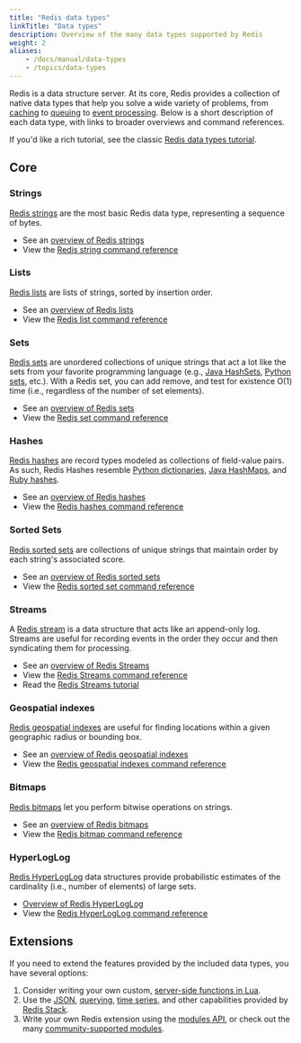 ```yaml
---
title: "Redis data types"
linkTitle: "Data types"
description: Overview of the many data types supported by Redis
weight: 2
aliases:
    - /docs/manual/data-types
    - /topics/data-types
---
```


Redis is a data structure server. At its core, Redis provides a collection of native data types that help you solve a wide variety of problems, from [caching](/docs/manual/client-side-caching/) to [queuing](/docs/data-types/lists/) to [event processing](/docs/data-types/stream/). Below is a short description of each data type, with links to broader overviews and command references.

If you'd like a rich tutorial, see the classic [Redis data types tutorial](/docs/data-types/tutorial/).

## Core

### Strings 

[Redis strings](/docs/data-types/strings) are the most basic Redis data type, representing a sequence of bytes.

* See an [overview of Redis strings](/docs/data-types/strings/)
* View the [Redis string command reference](/commands/?group=string)

### Lists

[Redis lists](/docs/data-types/lists) are lists of strings, sorted by insertion order.

* See an [overview of Redis lists](/docs/data-types/lists/)
* View the [Redis list command reference](/commands/?group=list)

### Sets

[Redis sets](/docs/data-types/sets) are unordered collections of unique strings that act a lot like the sets from your favorite programming language (e.g., [Java HashSets](https://docs.oracle.com/javase/7/docs/api/java/util/HashSet.html), [Python sets](https://docs.python.org/3.10/library/stdtypes.html#set-types-set-frozenset), etc.). With a Redis set, you can add remove, and test for existence O(1) time (i.e., regardless of the number of set elements).

* See an [overview of Redis sets](/docs/data-types/sets/)
* View the [Redis set command reference](/commands/?group=set)

### Hashes

[Redis hashes](/docs/data-types/hashes) are record types modeled as collections of field-value pairs. As such, Redis Hashes resemble [Python dictionaries](https://docs.python.org/3/tutorial/datastructures.html#dictionaries), [Java HashMaps](https://docs.oracle.com/javase/8/docs/api/java/util/HashMap.html), and [Ruby hashes](https://ruby-doc.org/core-3.1.2/Hash.html).

* See an [overview of Redis hashes](/docs/data-types/hashes/)
* View the [Redis hashes command reference](/commands/?group=hash)

### Sorted Sets

[Redis sorted sets](/docs/data-types/sorted-sets) are collections of unique strings that maintain order by each string's associated score.

* See an [overview of Redis sorted sets](/docs/data-types/sorted-sets)
* View the [Redis sorted set command reference](/commands/?group=sorted-set)

### Streams

A [Redis stream](/docs/data-types/stream) is a data structure that acts like an append-only log. Streams are useful for recording events in the order they occur and then syndicating them for processing.

* See an [overview of Redis Streams](/docs/data-types/stream)
* View the [Redis Streams command reference](/commands/?group=streams)
* Read the [Redis Streams tutorial](/docs/data-types/streams-tutorial)

### Geospatial indexes

[Redis geospatial indexes](/docs/data-types/geospatial) are useful for finding locations within a given geographic radius or bounding box.

* See an [overview of Redis geospatial indexes](/docs/data-types/geospatial/)
* View the [Redis geospatial indexes command reference](/commands/?group=geo)

### Bitmaps

[Redis bitmaps](/docs/data-types/bitmaps/) let you perform bitwise operations on strings.

* See an [overview of Redis bitmaps](/docs/data-types/bitmaps/)
* View the [Redis bitmap command reference](/commands/?group=bitmap)

### HyperLogLog

[Redis HyperLogLog](/docs/data-types/hyperloglogs) data structures provide probabilistic estimates of the cardinality (i.e., number of elements) of large sets.

* [Overview of Redis HyperLogLog](/docs/data-types/hyperloglogs)
* View the [Redis HyperLogLog command reference](/commands/?group=hyperloglog)

## Extensions

If you need to extend the features provided by the included data types, you have several options:

1. Consider writing your own custom, [server-side functions in Lua](/docs/manual/programmability/).
2. Use the [JSON](/docs/stack/json/), [querying](/docs/stack/search/), [time series](/docs/stack/timeseries/), and other capabilities provided by [Redis Stack](/docs/stack/).
3. Write your own Redis extension using the [modules API](/docs/reference/modules/), or check out the many [community-supported modules](/docs/modules/).

